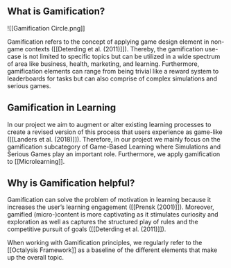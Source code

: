 ## What is Gamification?

![[Gamification Circle.png]]

Gamification refers to the concept of applying game design element in non-game contexts ([[Deterding et al. (2011)]]). Thereby, the gamification use-case is not limited to specific topics but can be utilized in a wide spectrum of area like business, health, marketing, and learning. Furthermore, gamification elements can range from being trivial like a reward system to leaderboards for tasks but can also comprise of complex simulations and serious games.

## Gamification in Learning
In our project we aim to augment or alter existing learning processes to create a revised version of this process that users experience as game-like ([[Landers et al. (2018)]]). Therefore, in our project we mainly focus on the gamification subcategory of Game-Based Learning where Simulations and Serious Games play an important role. Furthermore, we apply gamification to [[Microlearning]].

## Why is Gamification helpful?
Gamification can solve the problem of motivation in learning because it increases the user’s learning engagement ([[Prensk (2001)]]). Moreover, gamified (micro-)content is more captivating as it stimulates curiosity and exploration as well as captures the structured play of rules and the competitive pursuit of goals ([[Deterding et al. (2011)]]).

When working with Gamification principles, we regularly refer to the [[Octalysis Framework]] as a baseline of the different elements that make up the overall topic.
